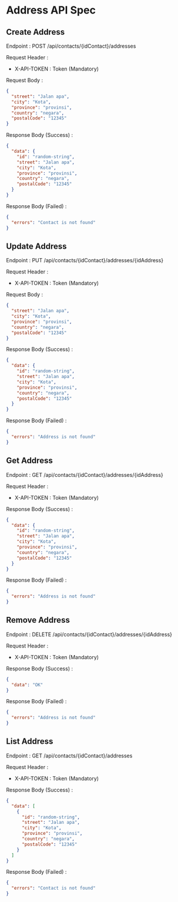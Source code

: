 # Address API Spec

## Create Address
Endpoint : POST /api/contacts/{idContact}/addresses

Request Header :
- X-API-TOKEN : Token (Mandatory)

Request Body :
```json
{
  "street": "Jalan apa",
  "city": "Kota",
  "province": "provinsi",
  "country": "negara",
  "postalCode": "12345"
}
```

Response Body (Success) :

```json
{
  "data": {
    "id": "random-string",
    "street": "Jalan apa",
    "city": "Kota",
    "province": "provinsi",
    "country": "negara",
    "postalCode": "12345"  
  }
}
```

Response Body (Failed) :
```json
{
  "errors": "Contact is not found"
}
```

## Update Address
Endpoint : PUT /api/contacts/{idContact}/addresses/{idAddress}

Request Header :
- X-API-TOKEN : Token (Mandatory)

Request Body :
```json
{
  "street": "Jalan apa",
  "city": "Kota",
  "province": "provinsi",
  "country": "negara",
  "postalCode": "12345"
}
```

Response Body (Success) :

```json
{
  "data": {
    "id": "random-string",
    "street": "Jalan apa",
    "city": "Kota",
    "province": "provinsi",
    "country": "negara",
    "postalCode": "12345"  
  }
}
```

Response Body (Failed) :
```json
{
  "errors": "Address is not found"
}
```

## Get Address
Endpoint : GET /api/contacts/{idContact}/addresses/{idAddress}

Request Header :
- X-API-TOKEN : Token (Mandatory)

Response Body (Success) :

```json
{
  "data": {
    "id": "random-string",
    "street": "Jalan apa",
    "city": "Kota",
    "province": "provinsi",
    "country": "negara",
    "postalCode": "12345"  
  }
}
```

Response Body (Failed) :
```json
{
  "errors": "Address is not found"
}
```

## Remove Address
Endpoint : DELETE /api/contacts/{idContact}/addresses/{idAddress}

Request Header :
- X-API-TOKEN : Token (Mandatory)

Response Body (Success) :
```json
{
  "data": "OK"
}
```

Response Body (Failed) :
```json
{
  "errors": "Address is not found"
}
```

## List Address
Endpoint : GET /api/contacts/{idContact}/addresses

Request Header :
- X-API-TOKEN : Token (Mandatory)

Response Body (Success) :

```json
{
  "data": [
    {
      "id": "random-string",
      "street": "Jalan apa",
      "city": "Kota",
      "province": "provinsi",
      "country": "negara",
      "postalCode": "12345"
    }
  ]
}
```

Response Body (Failed) :
```json
{
  "errors": "Contact is not found"
}
```
